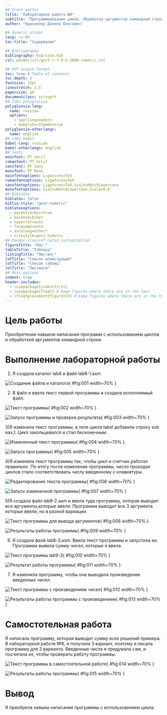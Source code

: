 ```yaml
---
## Front matter
title: "Лабораторная работа №8"
subtitle: "Программирование цикла. Обработка аргументов командной строки."
author: "Краснопер Данила Олегович"

## Generic otions
lang: ru-RU
toc-title: "Содержание"

## Bibliography
bibliography: bib/cite.bib
csl: pandoc/csl/gost-r-7-0-5-2008-numeric.csl

## Pdf output format
toc: true # Table of contents
toc-depth: 2
fontsize: 12pt
linestretch: 1.5
papersize: a4
documentclass: scrreprt
## I18n polyglossia
polyglossia-lang:
  name: russian
  options:
	- spelling=modern
	- babelshorthands=true
polyglossia-otherlangs:
  name: english
## I18n babel
babel-lang: russian
babel-otherlangs: english
## Fonts
mainfont: PT Serif
romanfont: PT Serif
sansfont: PT Sans
monofont: PT Mono
mainfontoptions: Ligatures=TeX
romanfontoptions: Ligatures=TeX
sansfontoptions: Ligatures=TeX,Scale=MatchLowercase
monofontoptions: Scale=MatchLowercase,Scale=0.9
## Biblatex
biblatex: false
biblio-style: "gost-numeric"
biblatexoptions:
  - parentracker=true
  - backend=biber
  - hyperref=auto
  - language=auto
  - autolang=other*
  - citestyle=gost-numeric
## Pandoc-crossref LaTeX customization
figureTitle: "Рис."
tableTitle: "Таблица"
listingTitle: "Листинг"
lofTitle: "Список иллюстраций"
lotTitle: "Список таблиц"
lolTitle: "Листинги"
## Misc options
indent: true
header-includes:
  - \usepackage{indentfirst}
  - \usepackage{float} # keep figures where there are in the text
  - \floatplacement{figure}{H} # keep figures where there are in the text
---
```


# Цель работы

Приобретение навыков написания программ с использованием циклов и
обработкой аргументов командной строки.


# Выполнение лабораторной работы

1) Я создала каталог lab8 и файл lab8-1.asm

![Создание файла и каталога](image/1.png){ #fig:001 width=70% }

2) В файл я ввела текст первой программы и создала исполняемый файл.

![Текст программы](image/2.png){ #fig:002 width=70% }

![Запуск программы и проверка результата](image/3.png){ #fig:003 width=70% }

3)Я изменила текст программы, в теле цикла label добавила строку sub eax,1. Цикл закольцевался и стал бесконечным.

![Измененный текст программы](image/4.png){ #fig:004 width=70% }

![Запуск программы ](image/5.png){ #fig:005 width=70% }

4)Я изменила текст программы так, чтобы цикл и счетчик работал правильно. По итогу после изменения программы, число проходки циклов стало соответствовать числу введенному с клавиатуры.

![Редактирование текста программы](image/6.png){ #fig:006 width=70% }

![Запуск измененной программы](image/7.png){ #fig:007 width=70% }

5)Я создалa файл lab8-2.asm и ввелa туда программу, которая выводит все аргументы,которые ввели. Программа выводит все 3 аргумента которые ввели, но в разной вариации.

![Текст программы для вывода аргументов](image/8.png){ #fig:008 width=70% }

![Результаты работы программы](image/9.png){ #fig:009 width=70% }

6) Я создалa фалй lab8-3.asm. Ввелa текст программы и запустилa ее. Программа вывела сумму чисел, которые я ввелa.

![Текст программы lab9-3](image/10.png){ #fig:010 width=70% }

![Результат работы программы](image/11.png){ #fig:011 width=70% }

7) Я изменилa программу, чтобы она выводила произведение введенных чисел.

![Текст программы с произведением чисел](image/12.png){ #fig:012 width=70% }

![Результаты работы программы с произведением](image/13.png){ #fig:013 width=70% }



# Самостотельная работа

Я написалa программу, которая выводит сумму всех решений примера. В лабораторной работе №6, я получилa 3 вариант, поэтому я писалa программу для 3 варианта. Введенные числа я придумалa сам, и посчиталa их, чтобы проверить работу программы.

![Текст программы в самостоятельной работе](image/14.png){ #fig:014 width=70% }

![Результаты работы программы](image/15.png){ #fig:015 width=70% }


# Вывод

Я приобрелa навыки написания программы с использованием цикла.
